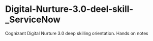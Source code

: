 # Digital-Nurture-3.0-deel-skill-_ServiceNow
Cognizant Digital Nurture 3.0 deep skilling orientation. Hands on notes
